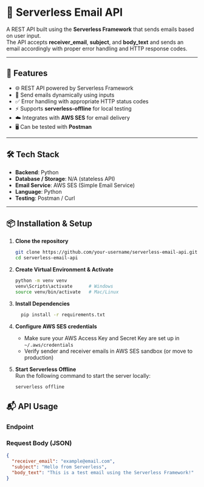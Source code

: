 # 📧 Serverless Email API  

A REST API built using the **Serverless Framework** that sends emails based on user input.  
The API accepts **receiver_email**, **subject**, and **body_text** and sends an email accordingly with proper error handling and HTTP response codes.  

---

## 🚀 Features  

- 🌐 REST API powered by Serverless Framework  
- 📩 Send emails dynamically using inputs  
- ✅ Error handling with appropriate HTTP status codes  
- ⚡ Supports **serverless-offline** for local testing  
- ☁️ Integrates with **AWS SES** for email delivery  
- 🖥️ Can be tested with **Postman**  

---

## 🛠️ Tech Stack  

- **Backend**: Python  
- **Database / Storage**: N/A (stateless API)  
- **Email Service**: AWS SES (Simple Email Service)  
- **Language**: Python  
- **Testing**: Postman / Curl  

---

## 📦 Installation & Setup  

1. **Clone the repository**
   ```bash
   git clone https://github.com/your-username/serverless-email-api.git
   cd serverless-email-api

2. **Create Virtual Environment & Activate**
   ```bash
   python -m venv venv
   venv\Scripts\activate      # Windows
   source venv/bin/activate   # Mac/Linux

3. **Install Dependencies**
   ```bash
     pip install -r requirements.txt

4. **Configure AWS SES credentials**  
   - Make sure your AWS Access Key and Secret Key are set up in `~/.aws/credentials`  
   - Verify sender and receiver emails in AWS SES sandbox (or move to production)
  
5. **Start Serverless Offline**  
   Run the following command to start the server locally:  

   ```bash
   serverless offline

## 📬 API Usage  

### Endpoint  
### Request Body (JSON)  
```json
{
  "receiver_email": "example@email.com",
  "subject": "Hello from Serverless",
  "body_text": "This is a test email using the Serverless Framework!"
}


  
   




   

   









